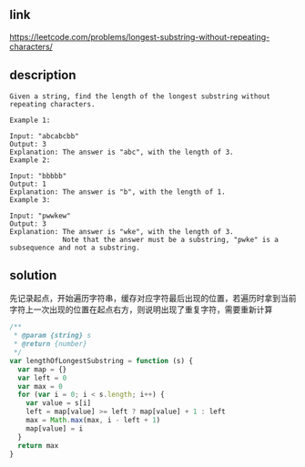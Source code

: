 ## link

https://leetcode.com/problems/longest-substring-without-repeating-characters/

## description

```
Given a string, find the length of the longest substring without repeating characters.

Example 1:

Input: "abcabcbb"
Output: 3 
Explanation: The answer is "abc", with the length of 3. 
Example 2:

Input: "bbbbb"
Output: 1
Explanation: The answer is "b", with the length of 1.
Example 3:

Input: "pwwkew"
Output: 3
Explanation: The answer is "wke", with the length of 3. 
             Note that the answer must be a substring, "pwke" is a subsequence and not a substring.
```

## solution

先记录起点，开始遍历字符串，缓存对应字符最后出现的位置，若遍历时拿到当前字符上一次出现的位置在起点右方，则说明出现了重复字符，需要重新计算

```javascript
/**
 * @param {string} s
 * @return {number}
 */
var lengthOfLongestSubstring = function (s) {
  var map = {}
  var left = 0
  var max = 0
  for (var i = 0; i < s.length; i++) {
    var value = s[i]  
    left = map[value] >= left ? map[value] + 1 : left
    max = Math.max(max, i - left + 1)
    map[value] = i  
  }
  return max  
}
```

